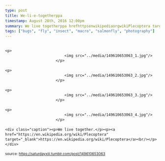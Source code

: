 ```yaml
---
type: post
title: We-li-e-togetherppa
timestamp: August 28th, 2016 12:00pm
summary: We live togetherppa hrefhttpsenwikipediaorgwikiPlecoptera targetblankhttpsenwikipediaorgwikiPlecopteraabrp 
tags: ["bugs", "fly", "insect", "macro", "salmonfly", "photography"]
---
```


                
                
                
                                                                                       <p>
                               <img src="../media/149610653063_1.jpg"/>
                           </p>
                                                                                                                           <p>
                               <img src="../media/149610653063_2.jpg"/>
                           </p>
                                                                                                                           <p>
                               <img src="../media/149610653063_3.jpg"/>
                           </p>
                                                                                                                           <p>
                               <img src="../media/149610653063_4.jpg"/>
                           </p>
                                                                                                                      <div class="caption"><p>We live together.</p><p><a href="https://en.wikipedia.org/wiki/Plecoptera" target="_blank">https://en.wikipedia.org/wiki/Plecoptera</a><br/></p> </div>
                                    
                
                
                
                
                                
<small>source: https://saturdayxiii.tumblr.com/post/149610653063</small>